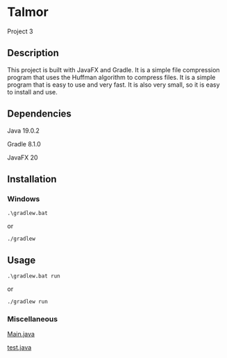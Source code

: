 # Talmor

Project 3

## Description

This project is built with JavaFX and Gradle. It is a simple file compression program that uses the Huffman algorithm to compress files. It is a simple program that is easy to use and very fast. It is also very small, so it is easy to install and use.

## Dependencies

Java 19.0.2

Gradle 8.1.0

JavaFX 20

## Installation

### Windows

```.\gradlew.bat```

or

```./gradlew```

## Usage

```.\gradlew.bat run```

or

```./gradlew run```

### Miscellaneous

[Main.java](src/main/java/Main.java)

[test.java](src/test/java/test.java)

